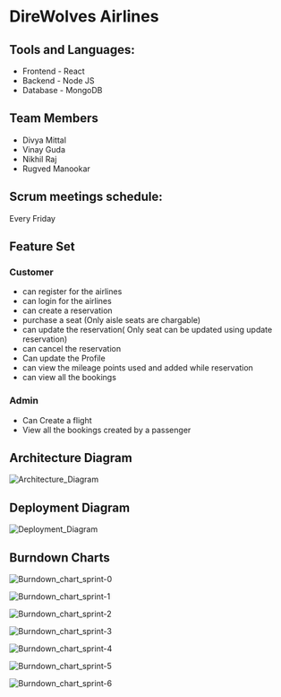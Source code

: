 
# DireWolves Airlines

## Tools and Languages:

* Frontend - React
* Backend - Node JS
* Database - MongoDB

## Team Members

* Divya Mittal
* Vinay Guda
* Nikhil Raj
* Rugved Manookar

## Scrum meetings schedule:

Every Friday

## Feature Set 
### Customer
*  can register for the airlines
*  can login for the airlines
*  can create a reservation 
*  purchase a seat (Only aisle seats are chargable)
*  can update the reservation( Only seat can be updated using update reservation)
*  can cancel the reservation
*  Can update the Profile
*  can view the mileage points used and added while reservation
*  can view all the bookings

### Admin
* Can Create a flight
* View all the bookings created by a passenger


## Architecture Diagram

![Architecture_Diagram](https://github.com/gopinathsjsu/team-project-direwolves/blob/0e7fbd0209c3a947c62036579a02405d49c43f63/Documentation/Architecture_Diagram/Architecture%20Diagram.png)


## Deployment Diagram

![Deployment_Diagram](https://github.com/gopinathsjsu/team-project-direwolves/blob/7d67e07cacf810746d84cf884637f166d211d9f8/Documentation/Deployment%20Diagram/Deployment%20Diagram0.png)

## Burndown Charts

![Burndown_chart_sprint-0](https://github.com/gopinathsjsu/team-project-direwolves/blob/b462bd89a9099fc5a99fde4df7fcb2594c72d8bf/Documentation/Burndown%20Charts/Sprint%200.png)

![Burndown_chart_sprint-1](https://github.com/gopinathsjsu/team-project-direwolves/blob/f8c79bb2e805c3cf68369558f18ab59e5fdd0f02/Documentation/Burndown%20Charts/Sprint%201.png)

![Burndown_chart_sprint-2](https://github.com/gopinathsjsu/team-project-direwolves/blob/f8c79bb2e805c3cf68369558f18ab59e5fdd0f02/Documentation/Burndown%20Charts/Sprint%202.png)

![Burndown_chart_sprint-3](https://github.com/gopinathsjsu/team-project-direwolves/blob/f8c79bb2e805c3cf68369558f18ab59e5fdd0f02/Documentation/Burndown%20Charts/Sprint%203.png)

![Burndown_chart_sprint-4](https://github.com/gopinathsjsu/team-project-direwolves/blob/b462bd89a9099fc5a99fde4df7fcb2594c72d8bf/Documentation/Burndown%20Charts/Sprint%204.png)

![Burndown_chart_sprint-5](https://github.com/gopinathsjsu/team-project-direwolves/blob/b462bd89a9099fc5a99fde4df7fcb2594c72d8bf/Documentation/Burndown%20Charts/Sprint%205.png)

![Burndown_chart_sprint-6](https://github.com/gopinathsjsu/team-project-direwolves/blob/b462bd89a9099fc5a99fde4df7fcb2594c72d8bf/Documentation/Burndown%20Charts/Sprint%206.png)
